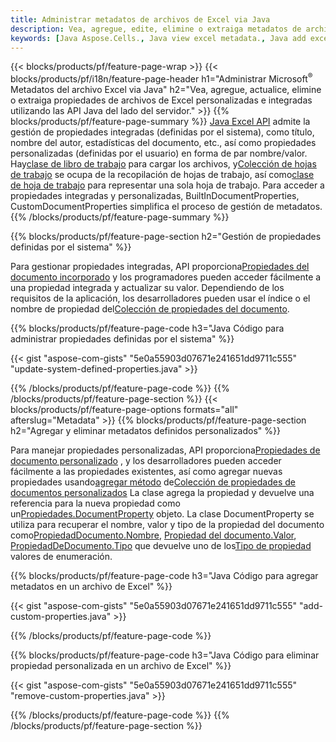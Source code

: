 ```yaml
---
title: Administrar metadatos de archivos de Excel via Java
description: Vea, agregue, edite, elimine o extraiga metadatos de archivos de Excel con solo unas pocas líneas de código Java
keywords: [Java Aspose.Cells., Java view excel metadata., Java add excel metadata., Java insert excel metadata., Java edit excel metadata., Java remove excel metadata., Java extract excel metadata., Java modify excel metadata]
---
```

{{< blocks/products/pf/feature-page-wrap >}}
{{< blocks/products/pf/i18n/feature-page-header h1="Administrar Microsoft<sup>&reg;</sup> Metadatos del archivo Excel via Java" h2="Vea, agregue, actualice, elimine o extraiga propiedades de archivos de Excel personalizadas e integradas utilizando las API Java del lado del servidor." >}}
{{% blocks/products/pf/feature-page-summary %}}
[Java Excel API](/cells/es/java/) admite la gestión de propiedades integradas (definidas por el sistema), como título, nombre del autor, estadísticas del documento, etc., así como propiedades personalizadas (definidas por el usuario) en forma de par nombre/valor. Hay[clase de libro de trabajo](https://reference.aspose.com/cells/java/com.aspose.cells/Workbook) para cargar los archivos, y[Colección de hojas de trabajo](https://reference.aspose.com/cells/java/com.aspose.cells/WorksheetCollection) se ocupa de la recopilación de hojas de trabajo, así como[clase de hoja de trabajo](https://reference.aspose.com/cells/java/com.aspose.cells/Worksheet) para representar una sola hoja de trabajo. Para acceder a propiedades integradas y personalizadas, BuiltInDocumentProperties, CustomDocumentProperties simplifica el proceso de gestión de metadatos.
{{% /blocks/products/pf/feature-page-summary %}}

{{% blocks/products/pf/feature-page-section h2="Gestión de propiedades definidas por el sistema" %}}

 Para gestionar propiedades integradas, API proporciona[Propiedades del documento incorporado](https://reference.aspose.com/cells/java/com.aspose.cells/worksheetcollection#BuiltInDocumentProperties) y los programadores pueden acceder fácilmente a una propiedad integrada y actualizar su valor. Dependiendo de los requisitos de la aplicación, los desarrolladores pueden usar el índice o el nombre de propiedad del[Colección de propiedades del documento](https://reference.aspose.com/cells/java/com.aspose.cells/DocumentPropertyCollection). 

{{% blocks/products/pf/feature-page-code h3="Java Código para administrar propiedades definidas por el sistema" %}}

{{< gist "aspose-com-gists" "5e0a55903d07671e241651dd9711c555" "update-system-defined-properties.java" >}}

{{% /blocks/products/pf/feature-page-code %}}
{{% /blocks/products/pf/feature-page-section %}}
{{< blocks/products/pf/feature-page-options formats="all" afterslug="Metadata" >}}
{{% blocks/products/pf/feature-page-section h2="Agregar y eliminar metadatos definidos personalizados" %}}

Para manejar propiedades personalizadas, API proporciona[Propiedades de documento personalizado](https://reference.aspose.com/cells/java/com.aspose.cells/worksheetcollection#CustomDocumentProperties) , y los desarrolladores pueden acceder fácilmente a las propiedades existentes, así como agregar nuevas propiedades usando[agregar método](https://reference.aspose.com/cells/java/com.aspose.cells/customdocumentpropertycollection#add(java.lang.String,%20boolean) ) de[Colección de propiedades de documentos personalizados](https://reference.aspose.com/cells/java/com.aspose.cells/CustomDocumentPropertyCollection) La clase agrega la propiedad y devuelve una referencia para la nueva propiedad como un[Propiedades.DocumentProperty](https://reference.aspose.com/cells/java/com.aspose.cells/DocumentProperty) objeto. La clase DocumentProperty se utiliza para recuperar el nombre, valor y tipo de la propiedad del documento como[PropiedadDocumento.Nombre](https://reference.aspose.com/cells/java/com.aspose.cells/documentproperty#Name), [Propiedad del documento.Valor](https://reference.aspose.com/cells/java/com.aspose.cells/documentproperty#Value),  [PropiedadDeDocumento.Tipo](https://reference.aspose.com/cells/java/com.aspose.cells/documentproperty#Type) que devuelve uno de los[Tipo de propiedad](https://reference.aspose.com/cells/java/com.aspose.cells/PropertyType) valores de enumeración.
 
{{% blocks/products/pf/feature-page-code h3="Java Código para agregar metadatos en un archivo de Excel" %}}

{{< gist "aspose-com-gists" "5e0a55903d07671e241651dd9711c555" "add-custom-properties.java" >}}

{{% /blocks/products/pf/feature-page-code %}}


{{% blocks/products/pf/feature-page-code h3="Java Código para eliminar propiedad personalizada en un archivo de Excel" %}}

{{< gist "aspose-com-gists" "5e0a55903d07671e241651dd9711c555" "remove-custom-properties.java" >}}

{{% /blocks/products/pf/feature-page-code %}}
{{% /blocks/products/pf/feature-page-section %}}
